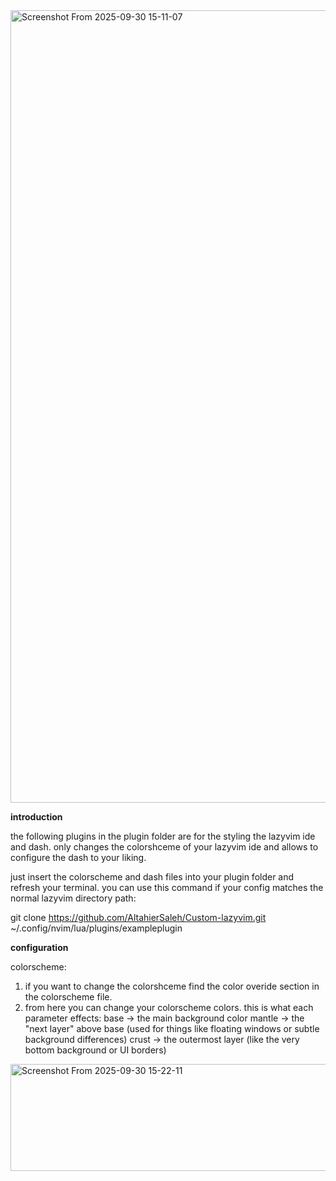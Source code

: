 <img width="1833" height="1268" alt="Screenshot From 2025-09-30 15-11-07" src="https://github.com/user-attachments/assets/59f39448-a5f7-487f-bafd-866086af2cc1" />

**introduction**

the following plugins in the plugin folder are for the styling the lazyvim ide and dash.
only changes the colorshceme of your lazyvim ide and allows to configure the dash to your liking.

just insert the colorscheme and dash files into your plugin folder and refresh your terminal.
you can use this command if your config matches the normal lazyvim directory path:

git clone https://github.com/AltahierSaleh/Custom-lazyvim.git ~/.config/nvim/lua/plugins/exampleplugin

**configuration**

colorscheme:
1. if you want to change the colorshceme find the color overide section in the colorscheme file.
2. from here you can change your colorscheme colors. this is what each parameter effects:
   base → the main background color
   mantle → the "next layer" above base (used for things like floating windows or subtle background differences)
   crust → the outermost layer (like the very bottom background or UI borders)
   
<img width="1213" height="171" alt="Screenshot From 2025-09-30 15-22-11" src="https://github.com/user-attachments/assets/8491e595-32fa-442d-920f-f6ea4809a5a0" />
